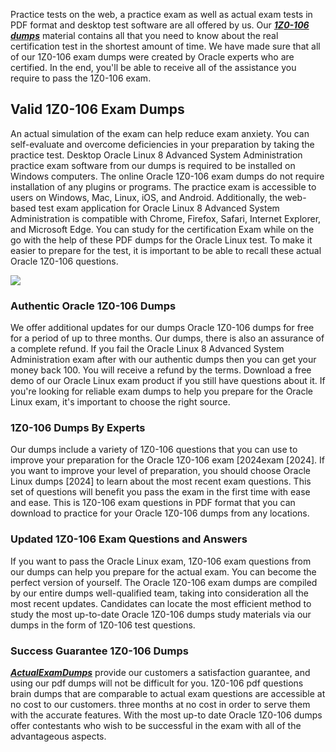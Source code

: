 Practice tests on the web, a practice exam as well as actual exam tests in PDF format and desktop test software are all offered by us. Our **_[1Z0-106 dumps](https://actualexamdumps.com/1z0-106.html)_** material contains all that you need to know about the real certification test in the shortest amount of time. We have made sure that all of our 1Z0-106 exam dumps were created by Oracle experts who are certified. In the end, you'll be able to receive all of the assistance you require to pass the 1Z0-106 exam.

## **Valid 1Z0-106 Exam Dumps**

  
An actual simulation of the exam can help reduce exam anxiety. You can self-evaluate and overcome deficiencies in your preparation by taking the practice test. Desktop Oracle Linux 8 Advanced System Administration practice exam software from our dumps is required to be installed on Windows computers. The online Oracle 1Z0-106 exam dumps do not require installation of any plugins or programs. The practice exam is accessible to users on Windows, Mac, Linux, iOS, and Android. Additionally, the web-based test exam application for Oracle Linux 8 Advanced System Administration is compatible with Chrome, Firefox, Safari, Internet Explorer, and Microsoft Edge. You can study for the certification Exam while on the go with the help of these PDF dumps for the Oracle Linux test. To make it easier to prepare for the test, it is important to be able to recall these actual Oracle 1Z0-106 questions.  
  
[![](https://i.ibb.co/DQxj88C/1-Z0-106-Dumps.jpg)](https://actualexamdumps.com/1z0-106.html)

### **Authentic Oracle 1Z0-106 Dumps**

  
We offer additional updates for our dumps Oracle 1Z0-106 dumps for free for a period of up to three months. Our dumps, there is also an assurance of a complete refund. If you fail the Oracle Linux 8 Advanced System Administration exam after with our authentic dumps then you can get your money back 100. You will receive a refund by the terms. Download a free demo of our Oracle Linux exam product if you still have questions about it. If you're looking for reliable exam dumps to help you prepare for the Oracle Linux exam, it's important to choose the right source.

### **1Z0-106 Dumps By Experts**

  
Our dumps include a variety of 1Z0-106 questions that you can use to improve your preparation for the Oracle 1Z0-106 exam [2024exam [2024]. If you want to improve your level of preparation, you should choose Oracle Linux dumps [2024] to learn about the most recent exam questions. This set of questions will benefit you pass the exam in the first time with ease and ease. This is 1Z0-106 exam questions in PDF format that you can download to practice for your Oracle 1Z0-106 dumps from any locations.

### **Updated 1Z0-106 Exam Questions and Answers**

  
If you want to pass the Oracle Linux exam, 1Z0-106 exam questions from our dumps can help you prepare for the actual exam. You can become the perfect version of yourself. The Oracle 1Z0-106 exam dumps are compiled by our entire dumps well-qualified team, taking into consideration all the most recent updates. Candidates can locate the most efficient method to study the most up-to-date Oracle 1Z0-106 dumps study materials via our dumps in the form of 1Z0-106 test questions.

### **Success Guarantee 1Z0-106 Dumps**

  
[**_ActualExamDumps_**](https://actualexamdumps.com/) provide our customers a satisfaction guarantee, and using our pdf dumps will not be difficult for you. 1Z0-106 pdf questions brain dumps that are comparable to actual exam questions are accessible at no cost to our customers. three months at no cost in order to serve them with the accurate features. With the most up-to date Oracle 1Z0-106 dumps offer contestants who wish to be successful in the exam with all of the advantageous aspects.
